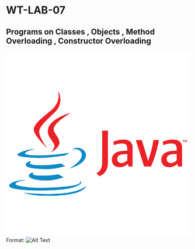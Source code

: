 # WT-LAB-07
## Programs on Classes , Objects , Method Overloading , Constructor Overloading  
![GitHub Logo](java_img.png)
Format: ![Alt Text](url)
